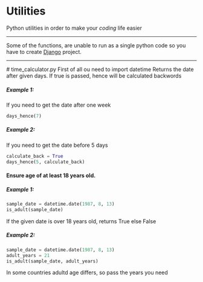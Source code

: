# Utilities
Python utilities in order to make your <i>coding</i> life easier<hr>
Some of the functions, are unable to run as a single python code so you have to create <a href='https://www.djangoproject.com/start/'>Django</a> project.
<hr>
# time_calculator.py
First of all ou need to import datetime
Returns the date after given days. If true is passed, hence will be calculated backwords

<h5>Example 1:</h5>
If you need to get the date after one week

```python
days_hence(7)
```

<h5>Example 2:</h5>
If you need to get the date before 5 days

```python
calculate_back = True
days_hence(5, calculate_back)
```

<h4>Ensure age of at least 18 years old.</h4>
<h5>Example 1:</h5>

```python
sample_date = datetime.date(1987, 8, 13)
is_adult(sample_date)
```

If the given date is over 18 years old, returns True else False
<h5>Example 2:</h5>

```python
sample_date = datetime.date(1987, 8, 13)
adult_years = 21
is_adult(sample_date, adult_years)
```

In some countries adultd age differs, so pass the years you need